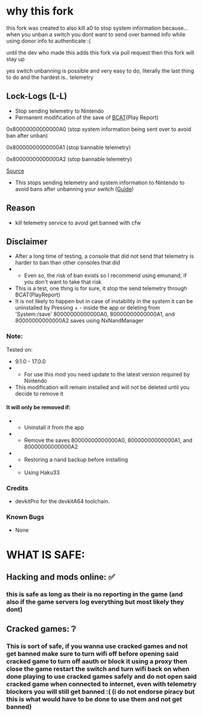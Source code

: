 # why this fork

this fork was created to also kill a0 to stop system information
because... when you unban a switch you dont want to send over banned info while using donor info to authenticate :(   

until the dev who made this adds this fork via pull request then this fork will stay up

yes switch unbanning is possible and very easy to do, literally the last thing to do and the hardest is.. telemetry 


## Lock-Logs  (L-L)
* Stop sending telemetry to Nintendo
* Permanent modification of the save of [BCAT](https://switchbrew.org/wiki/BCAT_services)(Play Report)

0x80000000000000A0 (stop system information being sent over to avoid ban after unban)

0x80000000000000A1 (stop bannable telemetry)

0x80000000000000A2 (stop bannable telemetry)

[Source](https://switchbrew.org/wiki/Flash_Filesystem#System_Savegames)

* This stops sending telemetry and system information to Nintendo to avoid bans after unbanning your switch ([Guide](https://github.com/erew70/SWITCH-UNBAN-GUIDE))

## Reason
* kill telemetry service to avoid get banned with cfw


## Disclaimer
* After a long time of testing, a console that did not send that telemetry is harder to ban than other consoles that did
* * Even so, the risk of ban exists so I recommend using emunand, if you don't want to take that risk
* This is a test, one thing is for sure, it stop the send telemetry through BCAT(PlayReport)
* It is not likely to happen but in case of instability in the system it can be uninstalled by Pressing + - inside the app or deleting from 'System:/save'
80000000000000A0, 80000000000000A1, and 80000000000000A2 saves using NxNandManager

### Note:
Tested on:
* 9.1.0 - 17.0.0
* * For use this mod you need update to the latest version required by Nintendo
* This modification will remain installed and will not be deleted until you decide to remove it
#### It will only be removed if:
- - Uninstall it from the app
- - Remove the saves 80000000000000A0, 80000000000000A1, and 80000000000000A2
- - Restoring a nand backup before installing
- - Using Haku33

### Credits
* devkitPro for the devkitA64 toolchain.

### Known Bugs
* None



# WHAT IS SAFE:

## Hacking and mods online: ✅ 
 ### this is safe as long as their is no reporting in the game (and also if the game servers log everything but most likely they dont)

## Cracked games: ❔
  ### This is sort of safe, if you wanna use cracked games and not get banned make sure to turn wifi off before opening said cracked game to turn off aauth or block it using a proxy then close the game restart the switch and turn wifi back on when done playing to use cracked games safely and do not open said cracked game when connected to internet, even with telemetry blockers you will still get banned :( (i do not endorse piracy but this is what would have to be done to use them and not get banned)
